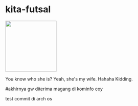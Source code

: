 # kita-futsal

<a alt="Kafka Logo" href="https://www.instagram.com/andristwan._/" target="_blank" rel="noreferrer"><img src="https://cdn3.emoji.gg/emojis/7873-kafkasmug.png" width="160"></a>

You know who she is? Yeah, she's my wife. Hahaha Kidding.

#akhirnya gw diterima magang di kominfo coy

test commit di arch os
